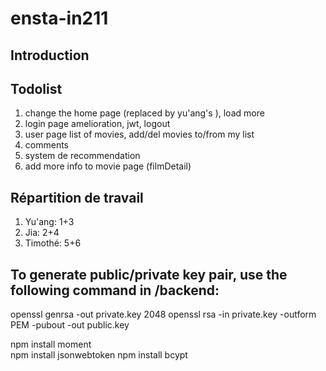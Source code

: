 # ensta-in211
## Introduction


## Todolist
1. change the home page (replaced by yu'ang's ), load more
2. login page amelioration, jwt, logout
3. user page list of movies, add/del movies to/from my list
4. comments
5. system de recommendation
6. add more info to movie page (filmDetail)


## Répartition de travail
1. Yu'ang: 1+3
2. Jia: 2+4
3. Timothé: 5+6


## To generate public/private key pair, use the following command in /backend:
openssl genrsa  -out private.key 2048
openssl rsa -in private.key -outform PEM -pubout -out public.key

npm install moment  
npm install jsonwebtoken 
npm install bcypt
 <!-- npm install js-md5 -->